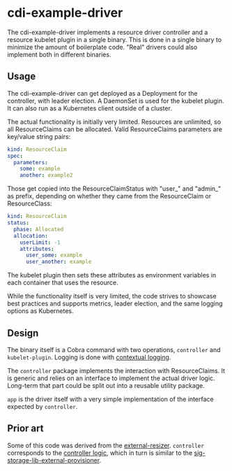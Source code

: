# cdi-example-driver

The cdi-example-driver implements a resource driver controller and a resource
kubelet plugin in a single binary. This is done in a single binary to minimize
the amount of boilerplate code. "Real" drivers could also implement both in
different binaries.

## Usage

The cdi-example-driver can get deployed as a Deployment for the controller,
with leader election. A DaemonSet is used for the kubelet plugin. It can also
run as a Kubernetes client outside of a cluster.

The actual functionality is initially very limited. Resources are unlimited, so
all ResourceClaims can be allocated. Valid ResourceClaims parameters are
key/value string pairs:

```yaml
kind: ResourceClaim
spec:
  parameters:
    some: example
    another: example2
```

Those get copied into the ResourceClaimStatus with "user_" and "admin_" as
prefix, depending on whether they came from the ResourceClaim or ResourceClass:

```yaml
kind: ResourceClaim
status:
  phase: Allocated
  allocation:
    userLimit: -1
    attributes:
      user_some: example
      user_another: example
```

The kubelet plugin then sets these attributes as environment variables in each
container that uses the resource.

While the functionality itself is very limited, the code strives to showcase
best practices and supports metrics, leader election, and the same logging
options as Kubernetes.

## Design

The binary itself is a Cobra command with two operations, `controller` and
`kubelet-plugin`. Logging is done with [contextual
logging](https://github.com/kubernetes/enhancements/tree/master/keps/sig-instrumentation/3077-contextual-logging).

The `controller` package implements the interaction with
ResourceClaims. It is generic and relies on an interface to implement the
actual driver logic. Long-term that part could be split out into a reusable
utility package.

`app` is the driver itself with a very simple implementation of the interface
expected by `controller`.

## Prior art

Some of this code was derived from the
[external-resizer](https://github.com/kubernetes-csi/external-resizer/). `controller`
corresponds to the [controller
logic](https://github.com/kubernetes-csi/external-resizer/blob/master/pkg/controller/controller.go),
which in turn is similar to the
[sig-storage-lib-external-provisioner](https://github.com/kubernetes-sigs/sig-storage-lib-external-provisioner).
